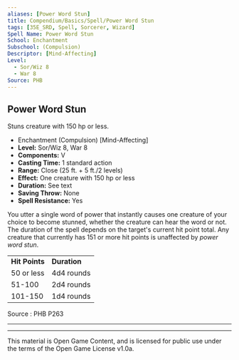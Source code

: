 ```yaml
---
aliases: [Power Word Stun]
title: Compendium/Basics/Spell/Power Word Stun
tags: [35E_SRD, Spell, Sorcerer, Wizard]
Spell Name: Power Word Stun
School: Enchantment
Subschool: (Compulsion)
Descriptor: [Mind-Affecting]
Level:
  - Sor/Wiz 8
  - War 8
Source: PHB
---
```



## Power Word Stun

Stuns creature with 150 hp or less.

*   Enchantment (Compulsion) [Mind-Affecting]
*   **Level:** Sor/Wiz 8, War 8
*   **Components:** V
*   **Casting Time:** 1 standard action
*   **Range:** Close (25 ft. + 5 ft./2 levels)
*   **Effect:** One creature with 150 hp or less
*   **Duration:** See text
*   **Saving Throw:** None
*   **Spell Resistance:** Yes

<p>You utter a single word of power that instantly causes one creature of your choice to become stunned, whether the creature can hear the word or not. The duration of the spell depends on the target's current hit point total. Any creature that currently has 151 or more hit points is unaffected by <i>power word stun</i>.</p><table> <tr decoration="underline"> <td> <b>Hit Points</b> </td> <td> <b>Duration</b> </td> </tr> <tr> <td> 50 or less </td> <td> 4d4 rounds </td> </tr> <tr> <td> 51-100 </td> <td> 2d4 rounds </td> </tr> <tr> <td> 101-150 </td> <td> 1d4 rounds </td> </tr> </table>

Source : PHB P263

---

---

This material is Open Game Content, and is licensed for public use under
the terms of the Open Game License v1.0a.
